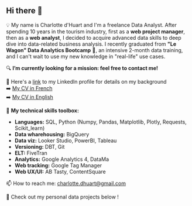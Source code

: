 ## Hi there 👋

💡 My name is Charlotte d'Huart and I'm a freelance Data Analyst. 
After spending 10 years in the tourism industry, first as a **web project manager**, then as a **web analyst**, I decided to acquire advanced data skills to deep dive into data-related business analysis. I recently graduated from **"Le Wagon" Data Analytics Bootcamp** 🚂, an intensive 2-month data training, and I can't wait to use my new knowledge in "real-life" use cases.

🔍 **I’m currently looking for a mission: feel free to contact me!**

🔗 Here's a [link](https://www.linkedin.com/in/charlotte-d-huart-2344994b/) to my LinkedIn profile for details on my background  
➡️ [My CV in French](https://drive.google.com/file/d/1IJRbI-UL4Vo0AaGZAotKWZFiwKe8aacK/view?usp=sharing)  
➡️ [My CV in English](https://drive.google.com/file/d/14Bb9vN3ht0sHL1hkU3RFNP9WPBDXPQcU/view?usp=sharing)

🔧 **My technical skills toolbox:**
- **Languages:** SQL, Python (Numpy, Pandas, Matplotlib, Plotly, Requests, Scikit_learn)
- **Data wharehousing:** BigQuery
- **Data viz:** Looker Studio, PowerBI, Tableau
- **Versioning:** DBT, Git
- **ELT:** FiveTran
- **Analytics:** Google Analytics 4, DataMa
- **Web tracking:** Google Tag Manager
- **Web UX/UI:** AB Tasty, ContentSquare

📫 How to reach me: charlotte.dhuart@gmail.com

📝 Check out my personal data projects below ! 
